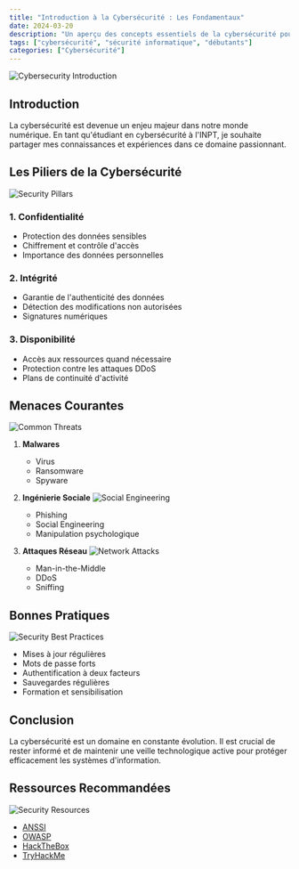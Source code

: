 ```yaml
---
title: "Introduction à la Cybersécurité : Les Fondamentaux"
date: 2024-03-20
description: "Un aperçu des concepts essentiels de la cybersécurité pour les débutants"
tags: ["cybersécurité", "sécurité informatique", "débutants"]
categories: ["Cybersécurité"]
---
```


![Cybersecurity Introduction](/images/cybersecurity/cyber-intro.jpg)

## Introduction

La cybersécurité est devenue un enjeu majeur dans notre monde numérique. En tant qu'étudiant en cybersécurité à l'INPT, je souhaite partager mes connaissances et expériences dans ce domaine passionnant.

## Les Piliers de la Cybersécurité

![Security Pillars](/images/cybersecurity/security-pillars.png)

### 1. Confidentialité
- Protection des données sensibles
- Chiffrement et contrôle d'accès
- Importance des données personnelles

### 2. Intégrité
- Garantie de l'authenticité des données
- Détection des modifications non autorisées
- Signatures numériques

### 3. Disponibilité
- Accès aux ressources quand nécessaire
- Protection contre les attaques DDoS
- Plans de continuité d'activité

## Menaces Courantes

![Common Threats](/images/cybersecurity/cyber-threats.jpg)

1. **Malwares**
   - Virus
   - Ransomware
   - Spyware

2. **Ingénierie Sociale**
   ![Social Engineering](/images/cybersecurity/social-engineering.png)
   - Phishing
   - Social Engineering
   - Manipulation psychologique

3. **Attaques Réseau**
   ![Network Attacks](/images/cybersecurity/network-attacks.jpg)
   - Man-in-the-Middle
   - DDoS
   - Sniffing

## Bonnes Pratiques

![Security Best Practices](/images/cybersecurity/best-practices.png)

- Mises à jour régulières
- Mots de passe forts
- Authentification à deux facteurs
- Sauvegardes régulières
- Formation et sensibilisation

## Conclusion

La cybersécurité est un domaine en constante évolution. Il est crucial de rester informé et de maintenir une veille technologique active pour protéger efficacement les systèmes d'information.

## Ressources Recommandées

![Security Resources](/images/cybersecurity/security-resources.jpg)

- [ANSSI](https://www.ssi.gouv.fr/)
- [OWASP](https://owasp.org/)
- [HackTheBox](https://www.hackthebox.eu/)
- [TryHackMe](https://tryhackme.com/) 
